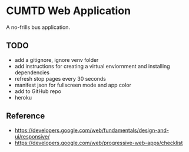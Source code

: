 # CUMTD Web Application

A no-frills bus application.

## TODO

- add a gitignore, ignore venv folder
- add instructions for creating a virtual enviornment and installing dependencies
- refresh stop pages every 30 seconds
- manifest json for fullscreen mode and app color
- add to GitHub repo
- heroku

## Reference

- https://developers.google.com/web/fundamentals/design-and-ui/responsive/
- https://developers.google.com/web/progressive-web-apps/checklist
